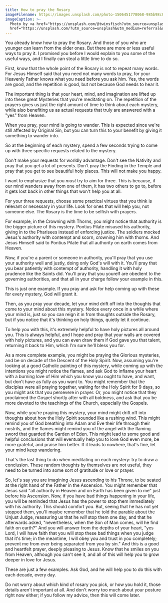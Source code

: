 ```yaml
---
title: How to pray the Rosary
imageFilename: https://images.unsplash.com/photo-1506451778068-985b98c0de18?ixlib=rb-1.2.1&ixid=MnwxMjA3fDB8MHxwaG90by1wYWdlfHx8fGVufDB8fHx8&auto=format&fit=crop&w=1167&q=80
imageCaption: >-
  Photo by <a href="https://unsplash.com/@twinsfisch?utm_source=unsplash&utm_medium=referral&utm_content=creditCopyText">Isabella and Zsa Fischer</a> on <a
  href="https://unsplash.com/?utm_source=unsplash&utm_medium=referral&utm_content=creditCopyText">Unsplash</a>
---
```


You already know how to pray the Rosary. And those of you who are younger can learn from the older ones. But there are more or less useful ways to pray it. I promised you before I would explain to you some of the useful ways, and I finally can steal a little time to do so.

First, know that the whole point of the Rosary is not to repeat many words. For Jesus Himself said that you need not many words to pray, for your Heavenly Father knows what you need before you ask him. Yes, the words are good, and the repetition is good, but not because God needs to hear it.

The important thing is that your heart, mind, and imagination are lifted up into these great Mysteries that you're meditating on. The repetition of the prayers gives us just the right amount of time to think about each mystery, while also benefiting us as actual requests that truly are answered with a "yes" from Heaven.

When you pray, your mind is going to wander. This is expected since we're still affected by Original Sin, but you can turn this to your benefit by giving it something to wander into.

So at the beginning of each mystery, spend a few seconds trying to come up with three specific requests related to the mystery.

Don't make your requests for worldly advantage. Don't see the Nativity and pray that you get a lot of presents. Don't pray the Finding in the Temple and pray that you get to see beautiful holy places. This will not make you happy.

I want to emphasize that you *must* try to aim for three. This is because, if our mind wanders away from one of them, it has two others to go to, before it gets lost back in other things that won't help you at all.

For your three requests, choose some practical virtues that you think is relevant or necessary in your life. Look for ones that will help you, not someone else. The Rosary is the time to be selfish with prayers.

For example, in the Crowning with Thorns, you might notice that authority is the bigger picture of this mystery. Pontius Pilate misused his authority, giving in to the Pharisees instead of enforcing justice. The soldiers mocked Jesus's authority with contempt and scorn, crowning him with thorns. And Jesus Himself said to Pontius Pilate that all authority on earth comes from Heaven.

Now, if you're a parent or someone in authority, you'll pray that you use your authority well and justly, doing only God's will with it. You'll pray that you bear patiently with contempt of authority, handling it with holy prudence like the Saints did. You'll pray that you yourelf are obedient to the governing authorities, and that all in your charge follow your example in this.

This is just one example. If you pray and ask for help coming up with these for every mystery, God will grant it.

Then, as you pray your decade, let your mind drift off into the thoughts that come to your mind about this mystery. Notice every once in a while where your mind is, just so you can reign it in from thoughts outside the Rosary, but if you notice that it's thinking on holy things, quietly let it continue.

To help you with this, it's extremely helpful to have holy pictures all around you. This is always helpful, and I hope and pray that your walls are covered with holy pictures, and you can even draw them if God gave you that talent, returning it back to Him, which I'm sure he'll bless you for.

As a more complete example, you might be praying the Glorious mysteries, and be on decade of the Descent of the Holy Spirit. Now, assuming you're looking at a good Catholic painting of this mystery, while coming up with the intentions you might notice the flames, and ask God to inflame your heart with a burning love of Him which you know you ought to have, and want, but don't have as fully as you want to. You might remember that the disciples were all praying together, waiting for the Holy Spirit for 9 days, so you might ask that you persevere in prayer. Or, you might notice that they proclaimed the Gospel shortly after with all boldness, and ask that you be more devoted to the teachings of the Church, especially the Gospels.

Now, while you're praying this mystery, your mind might drift off into thoughts about how the Holy Spirit sounded like a rushing wind. This might remind you of God breathing into Adam and Eve their life through their nostrils, and the flames might remind you of the angel with the flaming sword that guarded the Garden of Eden. This might lead to some good and helpful conclusions that will eventually help you to love God even more, be more grateful, and praise him better. If it leads to nowhere, that's fine, let your mind keep wandering.

That's the last thing to do when meditating on each mystery: try to draw a conclusion. These random thoughts by themselves are not useful, they need to be turned into some sort of gratitude or love or prayer.

So, let's say you are imagining Jesus ascending to his Throne, to be seated at the right hand of the Father in the Ascension. You might remember that Jesus said "all authority in Heaven and on Earth has been given to me" just before his Ascension. Now, if you have bad things happening in your life, you will be reminded that Jesus has the power to stop them immediately with his authority. This should comfort you. But, seeing that he has not yet stopped them, you'll maybe remember that he told the parable about the Unjust Judge, reassuring us that he *will* stop them one day, and that he afterwards asked, "nevertheless, when the Son of Man comes, will he find faith on earth?" And you will answer from the depths of your heart, "yes Lord, I will have faith that you will stop these bad things when you judge that it's time; in the meantime, I will obey you and trust in you completely; prevent me from ever being separated from you by sin." And this is a good and heartfelt prayer, deeply pleasing to Jesus. Know that he smiles on you from Heaven, although you can't see it, and all of this will help you to grow deeper in love for Jesus.

These are just a few examples. Ask God, and he will help you to do this with each decade, every day.

Do not worry about which kind of rosary you pick, or how you hold it, those details aren't important at all. And don't worry too much about your posture right now either; if you follow my advice, then this will come later.

